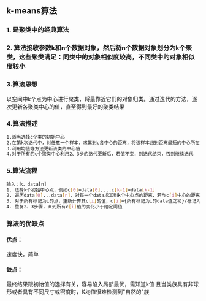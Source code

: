 ## k-means算法
### 1. 是聚类中的经典算法
### 2. 算法接收参数k和n个数据对象，然后将n个数据对象划分为k个聚类，这些聚类满足：同类中的对象相似度较高，不同类中的对象相似度较小
### 3.算法思想
   以空间中k个点为中心进行聚类，将最靠近它们的对象归类。通过迭代的方法，逐次更新各聚类中心的值，直至得到最好的聚类结果
### 4.算法描述

``` sh
1.适当选择c个类的初始中心
2.在第k次迭代中，对任意一个样本，求其到c各中心的距离，将该样本归到距离最短的中心所在的类
3.利用均值等方法更新该类的中心值
4.对于所有的c个聚类中心利用2、3步的迭代更新后，若值不变，则迭代结束，否则继续迭代
```
### 5.算法流程
``` sh
输入：k，data[n]
1. 选择k个初始中心点，例如c[0]=data[0],...c[k-1]=data[k-1]
2. 遍历data[0]...data[n]，对每一个data求其到k个中心点的距离，若与c[i]中心的距离最小，就将此data标记为i类
3. 对于所有标记为i的点，重新计算其c[i]的值，c[i]={所有标记为i的data值之和}/标记为i的data个数
4. 重复2、3步骤，直到所有c[i]值的变化小于给定阈值
```
### 算法的优缺点
#### 优点：
速度快，简单
#### 缺点：
最终结果跟初始值的选择有关，容易陷入局部最优，需知道k值
且当类族具有非球形或者具有不同尺寸或密度时，K均值很难检测到"自然的"族

